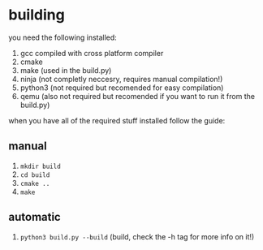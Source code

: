 # building
you need the following installed:
1. gcc compiled with cross platform compiler
2. cmake
3. make (used in the build.py)
4. ninja (not completly neccesry, requires manual compilation!)
5. python3 (not required but recomended for easy compilation)
6. qemu (also not required but recomended if you want to run it from the build.py)

when you have all of the required stuff installed follow the guide:
## manual
1. `mkdir build`
2. `cd build`
3. `cmake ..`
4. `make`

## automatic
1. `python3 build.py --build` (build, check the -h tag for more info on it!)

